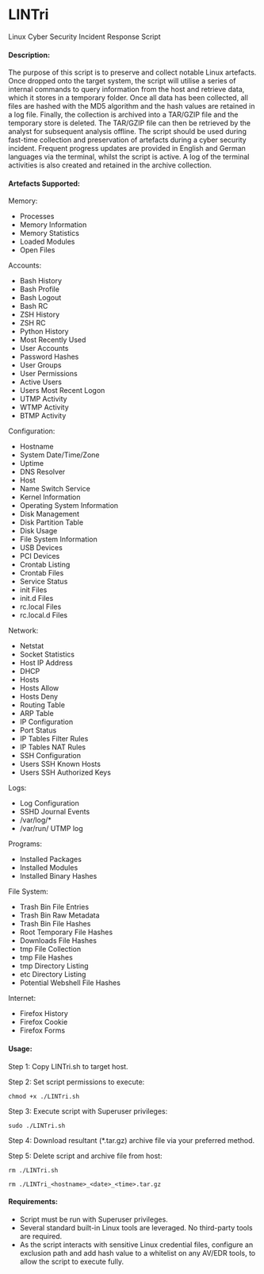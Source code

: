 # LINTri
Linux Cyber Security Incident Response Script

#### Description:

The purpose of this script is to preserve and collect notable Linux artefacts. Once dropped onto the target system, the script will utilise a series of internal commands to query information from the host and retrieve data, which it stores in a temporary folder. Once all data has been collected, all files are hashed with the MD5 algorithm and the hash values are retained in a log file. Finally, the collection is archived into a TAR/GZIP file and the temporary store is deleted. The TAR/GZIP file can then be retrieved by the analyst for subsequent analysis offline. The script should be used during fast-time collection and preservation of artefacts during a cyber security incident. Frequent progress updates are provided in English and German languages via the terminal, whilst the script is active. A log of the terminal activities is also created and retained in the archive collection.

#### Artefacts Supported:

Memory:

- Processes
- Memory Information
- Memory Statistics
- Loaded Modules
- Open Files

Accounts:

- Bash History
- Bash Profile
- Bash Logout
- Bash RC
- ZSH History
- ZSH RC
- Python History
- Most Recently Used
- User Accounts
- Password Hashes
- User Groups
- User Permissions
- Active Users
- Users Most Recent Logon
- UTMP Activity
- WTMP Activity
- BTMP Activity

Configuration:

- Hostname
- System Date/Time/Zone
- Uptime
- DNS Resolver
- Host
- Name Switch Service
- Kernel Information
- Operating System Information
- Disk Management
- Disk Partition Table
- Disk Usage
- File System Information
- USB Devices
- PCI Devices
- Crontab Listing
- Crontab Files
- Service Status
- init Files
- init.d Files
- rc.local Files
- rc.local.d Files

Network:

- Netstat
- Socket Statistics
- Host IP Address
- DHCP
- Hosts
- Hosts Allow
- Hosts Deny
- Routing Table
- ARP Table
- IP Configuration
- Port Status
- IP Tables Filter Rules
- IP Tables NAT Rules
- SSH Configuration
- Users SSH Known Hosts
- Users SSH Authorized Keys

Logs:

- Log Configuration
- SSHD Journal Events
- /var/log/*
- /var/run/ UTMP log

Programs:

- Installed Packages
- Installed Modules
- Installed Binary Hashes

File System:

- Trash Bin File Entries
- Trash Bin Raw Metadata
- Trash Bin File Hashes
- Root Temporary File Hashes
- Downloads File Hashes
- tmp File Collection
- tmp File Hashes
- tmp Directory Listing
- etc Directory Listing
- Potential Webshell File Hashes

Internet:
- Firefox History
- Firefox Cookie
- Firefox Forms

#### Usage:

Step 1: Copy LINTri.sh to target host.

Step 2: Set script permissions to execute:

```
chmod +x ./LINTri.sh
```

Step 3: Execute script with Superuser privileges:

```
sudo ./LINTri.sh
```

Step 4: Download resultant (*.tar.gz) archive file via your preferred method.

Step 5: Delete script and archive file from host:

```
rm ./LINTri.sh
```
```
rm ./LINTri_<hostname>_<date>_<time>.tar.gz
```

#### Requirements:
- Script must be run with Superuser privileges.
- Several standard built-in Linux tools are leveraged. No third-party tools are required.
- As the script interacts with sensitive Linux credential files, configure an exclusion path and add hash value to a whitelist on any AV/EDR tools, to allow the script to execute fully.
